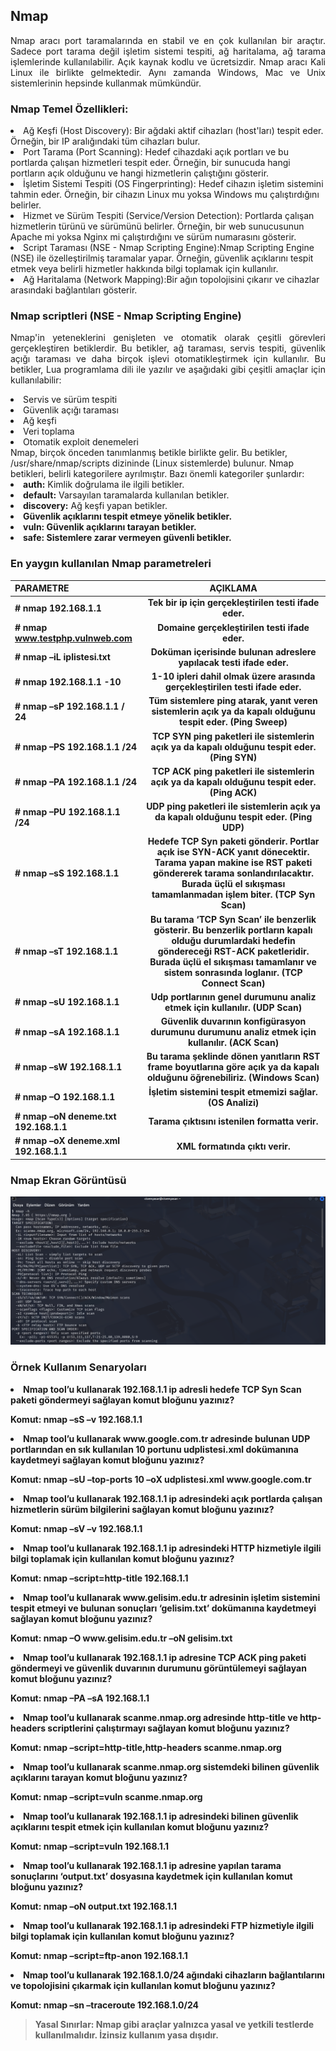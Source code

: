 ## Nmap
<p align="justify">Nmap aracı port taramalarında en stabil ve en çok kullanılan bir araçtır. Sadece port tarama değil işletim sistemi tespiti,
ağ haritalama, ağ tarama işlemlerinde kullanılabilir. Açık kaynak kodlu ve ücretsizdir. Nmap aracı Kali Linux ile birlikte
gelmektedir. Aynı zamanda Windows, Mac ve Unix sistemlerinin hepsinde kullanmak mümkündür.</p>
  
### Nmap Temel Özellikleri:
<li>Ağ Keşfi (Host Discovery): Bir ağdaki aktif cihazları (host'ları) tespit eder. Örneğin, bir IP aralığındaki tüm cihazları bulur. </li>
<li>Port Tarama (Port Scanning):  Hedef cihazdaki açık portları ve bu portlarda çalışan hizmetleri tespit eder. Örneğin, bir sunucuda hangi portların açık olduğunu ve hangi hizmetlerin çalıştığını gösterir. </li>
<li>İşletim Sistemi Tespiti (OS Fingerprinting): Hedef cihazın işletim sistemini tahmin eder. Örneğin, bir cihazın Linux mu yoksa Windows mu çalıştırdığını belirler. </li>
<li>Hizmet ve Sürüm Tespiti (Service/Version Detection): Portlarda çalışan hizmetlerin türünü ve sürümünü belirler. Örneğin, bir web sunucusunun Apache mi yoksa Nginx mi çalıştırdığını ve sürüm numarasını gösterir.</li>
<li>Script Taraması (NSE - Nmap Scripting Engine):Nmap Scripting Engine (NSE) ile özelleştirilmiş taramalar yapar. Örneğin, güvenlik açıklarını tespit etmek veya belirli hizmetler hakkında bilgi toplamak için kullanılır. </li>
<li>Ağ Haritalama (Network Mapping):Bir ağın topolojisini çıkarır ve cihazlar arasındaki bağlantıları gösterir.</li>

### Nmap scriptleri (NSE - Nmap Scripting Engine)
<p align="justify">Nmap'in yeteneklerini genişleten ve otomatik olarak çeşitli görevleri
gerçekleştiren betiklerdir. Bu betikler, ağ taraması, servis tespiti, güvenlik açığı taraması ve daha birçok işlevi
otomatikleştirmek için kullanılır. Bu betikler, Lua programlama dili ile yazılır ve aşağıdaki gibi çeşitli amaçlar için
kullanılabilir:</p>
<li>Servis ve sürüm tespiti</li>
<li>Güvenlik açığı taraması</li>
<li>Ağ keşfi</li>
<li>Veri toplama</li>
<li>Otomatik exploit denemeleri</li>
Nmap, birçok önceden tanımlanmış betikle birlikte gelir. Bu betikler, /usr/share/nmap/scripts dizininde (Linux
sistemlerde) bulunur.
Nmap betikleri, belirli kategorilere ayrılmıştır. Bazı önemli kategoriler şunlardır:
<li><b>auth:</b> Kimlik doğrulama ile ilgili betikler.</li>
<li><b>default:</b> Varsayılan taramalarda kullanılan betikler.</li>
<li><b>discovery:</b> Ağ keşfi yapan betikler.</li>
<li><b><exploit:/b> Güvenlik açıklarını tespit etmeye yönelik betikler.</li>
<li><b>vuln:</b> Güvenlik açıklarını tarayan betikler.</li>
<li><b>safe:</b> Sistemlere zarar vermeyen güvenli betikler.</li>


### En yaygın kullanılan Nmap parametreleri

| PARAMETRE | AÇIKLAMA | 
| :---         |     :---:      |       
| # nmap 192.168.1.1 | Tek bir ip için gerçekleştirilen testi ifade eder. |
| # nmap www.testphp.vulnweb.com | Domaine gerçekleştirilen testi ifade eder. |
| # nmap –iL iplistesi.txt | Doküman içerisinde bulunan adreslere yapılacak testi ifade eder.|
| # nmap 192.168.1.1 -10  | 1-10 ipleri dahil olmak üzere arasında gerçekleştirilen testi ifade eder. |
| # nmap –sP 192.168.1.1 / 24 | Tüm sistemlere ping atarak, yanıt veren sistemlerin açık ya da kapalı olduğunu tespit eder. (Ping Sweep) |
| # nmap –PS 192.168.1.1 /24 | TCP SYN ping paketleri ile sistemlerin açık ya da kapalı olduğunu tespit eder. (Ping SYN) |
| # nmap –PA 192.168.1.1 /24 | TCP ACK ping paketleri ile sistemlerin açık ya da kapalı olduğunu tespit eder. (Ping ACK) |
| # nmap –PU 192.168.1.1 /24 | UDP ping paketleri ile sistemlerin açık ya da kapalı olduğunu tespit eder. (Ping UDP) |
| # nmap –sS 192.168.1.1 | Hedefe TCP Syn paketi gönderir. Portlar açık ise SYN-ACK yanıt dönecektir. Tarama yapan makine ise RST paketi göndererek tarama sonlandırılacaktır. Burada üçlü el sıkışması tamamlanmadan işlem biter. (TCP Syn Scan) |
| # nmap –sT 192.168.1.1 | Bu tarama ‘TCP Syn Scan’ ile benzerlik gösterir. Bu benzerlik portların kapalı olduğu durumlardaki hedefin göndereceği RST-ACK paketleridir. Burada üçlü el sıkışması tamamlanır ve sistem sonrasında loglanır. (TCP Connect Scan) |
| # nmap –sU 192.168.1.1 | Udp portlarının genel durumunu analiz etmek için kullanılır. (UDP Scan) |
| # nmap –sA 192.168.1.1 | Güvenlik duvarının konfigürasyon durumunu durumunu analiz etmek için kullanılır. (ACK Scan) |
| # nmap –sW 192.168.1.1 | Bu tarama şeklinde dönen yanıtların RST frame boyutlarına göre açık ya da kapalı olduğunu öğrenebiliriz. (Windows Scan) |
| # nmap –O 192.168.1.1 | İşletim sistemini tespit etmemizi sağlar. (OS Analizi) |
| # nmap –oN deneme.txt 192.168.1.1 | Tarama çıktısını istenilen formatta verir. |
| # nmap –oX deneme.xml 192.168.1.1 | XML formatında çıktı verir. |


### Nmap Ekran Görüntüsü
![Nmap](https://github.com/cyasar34/SECURITY-IN-WEB-APPLICATIONS/blob/main/nmap.PNG)

### Örnek Kullanım Senaryoları

<p align="justify"><li>Nmap tool’u kullanarak 192.168.1.1 ip adresli hedefe TCP Syn Scan paketi göndermeyi sağlayan komut bloğunu yazınız?</li></p>
<b>Komut:</b> nmap –sS –v 192.168.1.1

<p align="justify"><li>Nmap tool’u kullanarak www.google.com.tr adresinde bulunan UDP portlarından en sık kullanılan 10 portunu udplistesi.xml dokümanına kaydetmeyi sağlayan komut bloğunu yazınız?</li></p>
<b>Komut:</b> nmap –sU –top-ports 10 –oX udplistesi.xml www.google.com.tr

<p align="justify"><li>Nmap tool’u kullanarak 192.168.1.1 ip adresindeki açık portlarda çalışan hizmetlerin sürüm bilgilerini sağlayan komut bloğunu yazınız?</li></p>
<b>Komut:</b> nmap –sV –v 192.168.1.1

<p align="justify"><li>Nmap tool’u kullanarak 192.168.1.1 ip adresindeki HTTP hizmetiyle ilgili bilgi toplamak için kullanılan komut bloğunu yazınız?</li></p>
<b>Komut:</b> nmap –script=http-title 192.168.1.1

<p align="justify"><li>Nmap tool’u kullanarak www.gelisim.edu.tr adresinin işletim sistemini tespit etmeyi ve bulunan sonuçları ‘gelisim.txt’ dokümanına kaydetmeyi sağlayan komut bloğunu yazınız?</li></p>
<b>Komut:</b> nmap –O www.gelisim.edu.tr –oN gelisim.txt

<p align="justify"><li>Nmap tool’u kullanarak 192.168.1.1 ip adresine TCP ACK ping paketi göndermeyi ve güvenlik duvarının durumunu görüntülemeyi sağlayan komut bloğunu yazınız?</li></p>
<b>Komut:</b> nmap –PA –sA 192.168.1.1

<p align="justify"><li>Nmap tool’u kullanarak scanme.nmap.org adresinde http-title ve http-headers scriptlerini çalıştırmayı sağlayan komut bloğunu yazınız?</li></p>
<b>Komut:</b> nmap –script=http-title,http-headers scanme.nmap.org

<p align="justify"><li>Nmap tool’u kullanarak scanme.nmap.org sistemdeki bilinen güvenlik açıklarını tarayan komut bloğunu yazınız?</li></p>
<b>Komut:</b> nmap –script=vuln scanme.nmap.org

<p align="justify"><li>Nmap tool’u kullanarak 192.168.1.1 ip adresindeki bilinen güvenlik açıklarını tespit etmek için kullanılan komut bloğunu yazınız?</li></p>
<b>Komut:</b> nmap –script=vuln 192.168.1.1

<p align="justify"><li>Nmap tool’u kullanarak 192.168.1.1 ip adresine yapılan tarama sonuçlarını ‘output.txt’ dosyasına kaydetmek için kullanılan komut bloğunu yazınız?</li></p>
<b>Komut:</b> nmap –oN output.txt 192.168.1.1

<p align="justify"><li>Nmap tool’u kullanarak 192.168.1.1 ip adresindeki FTP hizmetiyle ilgili bilgi toplamak için kullanılan komut bloğunu yazınız?</li></p>
<b>Komut:</b> nmap –script=ftp-anon 192.168.1.1

<p align="justify"><li>Nmap tool’u kullanarak 192.168.1.0/24 ağındaki cihazların bağlantılarını ve topolojisini çıkarmak için kullanılan komut bloğunu yazınız?</li></p>
<b>Komut:</b> nmap –sn –traceroute 192.168.1.0/24


> **Yasal Sınırlar:** Nmap gibi araçlar yalnızca yasal ve yetkili testlerde kullanılmalıdır. İzinsiz kullanım yasa dışıdır. <br>





 
